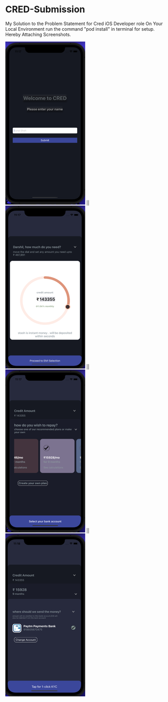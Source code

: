 # CRED-Submission
My Solution to the Problem Statement for Cred iOS Developer role
On Your Local Environment run the command "pod install" in terminal for setup.
Hereby Attaching Screenshots.

<img src="Documentation/1stScreen.png" width="250" height="510"> || <img src="Documentation/2ndScreen.png" width="250" height="510"> ||<img src="Documentation/3rdScreen.png" width="250" height="510"> || <img src="Documentation/4thScreen.png" width="250" height="510">  
